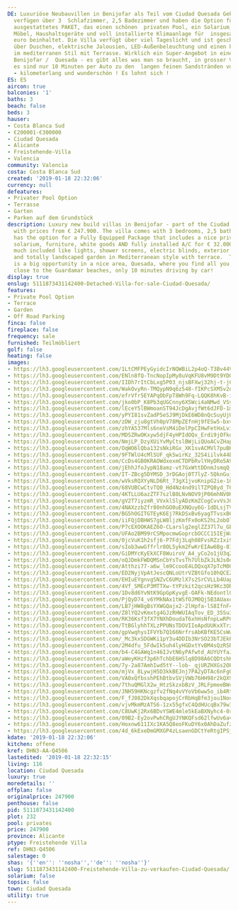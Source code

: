 ```yaml
---
DE: Luxuriöse Neubauvillen in Benijofar als Teil vom Ciudad Quesada Gebiet. Die Villen
  verfügen über 3  Schlafzimmer, 2,5 Badezimmer und haben die Option für ein voll
  ausgestattetes PAKET, das einen schönen  privaten Pool, ein Solarium, komplette
  Möbel, Haushaltsgeräte und voll installierte Klimaanlage für  insgesamt ca. 32.000
  euro beinhaltet. Die Villa verfügt über viel Tageslicht und ist geschickt designed,  ebenfalls
  über Duschen, elektrische Jalousien, LED-Außenbeleuchtung und einen komplett angelegten  Garten
  im mediterranen Stil mit Terrasse. Wirklich ein Super-Angebot in einer schönen Gegend,
  Benijofar /  Quesada - es gibt alles was man so braucht, in grosser Vielfalt - und
  es sind nur 10 Minuten per Auto zu den  langen feinen Sandstränden von Guardamar
  - kilometerlang und wunderschön ! Es lohnt sich !
ES: ES
aircon: true
balconies: '1'
baths: 3
beach: false
beds: 3
hauser:
- Costa Blanca Sud
- €200001-€300000
- Ciudad Quesada
- Alicante
- Freistehende-Villa
- Valencia
community: Valencia
costa: Costa Blanca Sud
created: '2019-01-18 22:32:06'
currency: null
defeatures:
- Privater Pool Option
- Terrasse
- Garten
- Parken auf dem Grundstück
description: Luxury new build villas in Benijofar - part of the Ciudad Quesada / Rojales  area,
  with prices from € 247.900. The villa comes with 3 bedrooms, 2,5 bathrooms,  and
  has the option for a Fully Equipped Package that includes a nice private pool  &amp;
  solarium, furniture, white goods AND fully installed A/C for € 32.000. The villa  has
  much included like lights, shower screens, electric blinds, exterior LED  lighting
  and totally landscaped garden in Mediterranean style with terrace.  This really
  is a big opportunity in a nice area, Quesada, where you find all you need,  and
  close to the Guardamar beaches, only 10 minutes driving by car!
display: true
enslug: 5111873431142400-Detached-Villa-for-sale-Ciudad-Quesada/
features:
- Private Pool Option
- Terrace
- Garden
- Off Road Parking
finca: false
fireplace: false
frequency: sale
furnished: Teilmöbliert
golf: false
heating: false
images:
- https://lh3.googleusercontent.com/1LtCMFPEyGyidcIrNQWBiL2p4oQ-T3Bv44V-bxObZHWjaZt0RYtM2CgJKSim7gdbyXXOBvI4WqFhKX4ahRGQ=w640-rj-e30-l100
- https://lh3.googleusercontent.com/ENln8fQ-TncNopIpMy8uVqKFU8vM9Dt9YDQyOs3om5pUvu2HVkxtdine-L_5lzGykfbn1OvwJR52I397RSE=w640-rj-e30-l100
- https://lh3.googleusercontent.com/IIDh7rItCbLxg5P03_njsBFXwj32hj-t-jCRsnH6weq9MVUXZoaJ54zylQ_unBeycoUsP0SgN3XGSUYl2ZMM=w640-rj-e30-l100
- https://lh3.googleusercontent.com/WakOvyRn-TMQypN9q6z548-fIKPcSXM5v2ocsFOp4NaD1iZlddTzMo8_lYj8DK219jMmsfFs8zZwiudpVn2-=w640-rj-e30-l100
- https://lh3.googleusercontent.com/efrVfr5EYAPqObFpT8Wh9Fq-LQQK8hKvB-iUr3cNUd9NVduMKXUBT-ondn3N8ronE0aGW3cQQrXFVDUns-Ww=w640-rj-e30-l100
- https://lh3.googleusercontent.com/jko0bP_K8Pb3qUGCnny6X5Wci4aNMwd_VSytSBwL-K4aHyYca2mkpP1ojssGg1ZdZTaBDjVc4uvE9owYN0Me=w640-rj-e30-l100
- https://lh3.googleusercontent.com/lEceY5lBWmoanST94JcDgAvjfWt6dJFD-1mLKKuy07QKOxyqhR42ydEF_TqVqk64OFEmSuc-WeiodT4Q5XImEA=w640-rj-e30-l100
- https://lh3.googleusercontent.com/yPYI81svZadP5eSJ9MjDkE6WD8nQcSuyUjUQa4D-Yoq71vK6dh6hPCx9RIhnVlEU9LY3n8NSkiwP-sntgtUD=w640-rj-e30-l100
- https://lh3.googleusercontent.com/zDW_zju8gtVh0pV78MpZEfnHj9fESw5-bxvrgeD7slhYgjIQxHgL8rlNckxjGG7YwvGPi8ksTbW-bpLrGYrQyw=w640-rj-e30-l100
- https://lh3.googleusercontent.com/zhYA537Mls6neVsM4iDelPpCIHwFetHxLviRX1n0XYWADTF3QQ9iBnji_iiwyxzbJLvwS-u4k5SZDOrIZHs=w640-rj-e30-l100
- https://lh3.googleusercontent.com/MDSZRwOKxyw5djF4yHPIdOQx_Erdi9jOfkdBzk_PR2SL49CZoJzf31UGpYP5vE5NBi2i_aDgH-tBW2en1oMXLg=w640-rj-e30-l100
- https://lh3.googleusercontent.com/NmjLP_DzyXUiYvMyCtslBWjLiQUoACvZHapdCZho-D0hYwnXmQpXqKGviijbMhSwHhX1v-si3lM3Ht8Ts9dJcQ=w640-rj-e30-l100
- https://lh3.googleusercontent.com/OqWO6lQba132sNkiRGx_XK1svACMVl7puBKq7XbeWvGRO7DGvUjf4oh4FFVdELUWO1N6iWRG000hCeGNm9c=w640-rj-e30-l100
- https://lh3.googleusercontent.com/9FTWlU4cMlSUF_qkSwirKz_32S4iilvk44B7JO9m4xXiHwf8y_rzMZvIdh0WvWA7nw2tCPpmo_Dm0Y65I-QT=w640-rj-e30-l100
- https://lh3.googleusercontent.com/CcDs4GB0KRAOWdxexmCTDPbRvlYHyDRo5A9ZIS19OAxvAX0mTKPor5UENlMf8OTfNEFpvuAo28zuO0sImMxCrw=w640-rj-e30-l100
- https://lh3.googleusercontent.com/jEhhJfoJypN18amz-vt7GxWttDDnmJsmqQ_-him2NGCDCT9ptyJL7ZrFU3-ozlljZwnkU7oh7h-U0txYQytz=w640-rj-e30-l100
- https://lh3.googleusercontent.com/IT-ZBcg5DYMSD_3rDGAoj0T7lyZ-5QknGuj3HjVgHc1DHc1euWVvJDnpRpbnHNLzG-4NvxFHpMneK92c2jXs=w640-rj-e30-l100
- https://lh3.googleusercontent.com/wVksRQXYyNLD6Rt_73gX1jvoKnipG2ie-1GOyVAIXNzZvprP-dNLs-4kAgV1_fsrVxi-CyuFuhpH4lcjc5Q=w640-rj-e30-l100
- https://lh3.googleusercontent.com/68VUBCwCtvTQ0_Hd4Nz4nd9ilTZPQ8yd_T6KkVTUNpA9kXDcn38KVF2AhtwhE2-u0XppEgm7fRz4kPgJ0jjL=w640-rj-e30-l100
- https://lh3.googleusercontent.com/4KTLLU6azZTF7szlB0LNvNOV9jP06mhNV0KY4ROaEL9pEC2TQveQHnsweeKtp88nyBlRiiGxcaN8EdHXrRa7=w640-rj-e30-l100
- https://lh3.googleusercontent.com/gV2T7iyzmR_VVxklSlyADzKmZCogCvvVsJGG3fjc_xqBJIT_WketcK8F6Pr04zi5T0MvToB0-dyMDpC6hYZUXQ=w640-rj-e30-l100
- https://lh3.googleusercontent.com/4NAXzzbZfr80nhGO0uEXNQuy6G-1dDLsjTV_dioIIG2AfU1OhQeGUPi5qn_wQx2ANa29CvPO1QlzMufD-2U=w640-rj-e30-l100
- https://lh3.googleusercontent.com/BG5hOGITGTEyK6Ej7RkDSxBv6yagTTvsxB6oHNl_4C-Roo8y1wwCvrk9eTih9q2XiWq_THgBanAYnUXuKVQ=w640-rj-e30-l100
- https://lh3.googleusercontent.com/iiFQjDBHWS7gLW8ljzKmfFx0oKS2hL2obOlg8Urj268V4AICK7_9M0CLCWxhB948Z1gic1-_YBSdRmudRzY=w640-rj-e30-l100
- https://lh3.googleusercontent.com/P7cEXOOKAEZ6O-CLarslg2eglZZ37l7u_GE7U8iPOgZDajmxatwZPVBfV4jYEQm_yLA84XJRa98XKr_Ux84=w640-rj-e30-l100
- https://lh3.googleusercontent.com/UFAo2BM99rCSMpocmwGoprcbOCCC15IEjWaR2GvEBEroLjCbOHchMLTRcxQBs9Utt4z7AgGeMWV_AZpjIuRoAQ=w640-rj-e30-l100
- https://lh3.googleusercontent.com/0jcVuK1h2sfj6-P7Fdj3Lqh08FvsRZzIxi9JwjI8ewGCZdcVpIW7ZIVpFb2fd_Z57pD4Jjd-X8oxBLqO2tBK=w640-rj-e30-l100
- https://lh3.googleusercontent.com/sIob3wwGffrlr8OL5ykm2FwKrEIAw6Bg-8I9X47ACfsOntW2LtAiXtB_z8Sz0oD7gx0oixAFWaB24efpDXM=w640-rj-e30-l100
- https://lh3.googleusercontent.com/GiDMYcKyEkXCF8WuiroV_A4_yCo2o1jU3q2-Qg29ZWirtwTxXAu5yhAN5R6_T3K8mXuYOpiY5GNBT1i84giJ=w640-rj-e30-l100
- https://lh3.googleusercontent.com/oQJDmkFWDQMSnCbYsTvsTh7UlbZkJLNJs0ql_5szxmKmGGdw4MH08F8iX67zd84WfOTBurxUX9IpHZ-fHhZ8=w640-rj-e30-l100
- https://lh3.googleusercontent.com/Atthzi77-a6w_lm9CcooE4LDQxqX7pTcM0Q-MAcjzcDGCWmxa6BemTyrX8C_SYaKqTkLiDhdo8FuLVHCSTZ_=w640-rj-e30-l100
- https://lh3.googleusercontent.com/ED2NyjVpAtJescQNLoUtrVZBtGfo10hQCEZYLpzseP-Lwz12IcdOAVeMnVMOAIZLVK3j4vJ3O546zqjAahyD=w640-rj-e30-l100
- https://lh3.googleusercontent.com/EHIuEYgnvgSNZvC6UMzlX7s2SrCVLLb4Uap9W0Mz8-f0kAXP5YTHmtQ1m-ONEf1dQem2rzTpSBIdLbUw96oa=w640-rj-e30-l100
- https://lh3.googleusercontent.com/4Vf_SMEcP3MTTXw-tYPzkit2qcsHz9Kc3ORTWZTTibw0nhwBUOJjEhHfhYDT2dCU7vJycvH1DCClJfD39aSX=w640-rj-e30-l100
- https://lh3.googleusercontent.com/1Dv8d6YvNtK9GpGpKyvgE-OAFk-NEdontlO_vLyAvwRffdEpTw5D0GHkvcgJuDp0C_bVcMS_6y2Py0XsPH6P=w640-rj-e30-l100
- https://lh3.googleusercontent.com/PjQyD74_v6YMkNAx1tWSfOJM0Qj5B3AUaxo8jmAG92LLQlwwTZM0ixrpFqRd2YNIWiU0-Ms0GCj3bQLauQtQ-Q=w640-rj-e30-l100
- https://lh3.googleusercontent.com/LB7jHW8gBsYXWGQajx2-2lHpfa-lS8IfnF4sepgw4GKVeyca1lrqjBL3W164E6nvQ46VgIcQC89UAMgrmqY=w640-rj-e30-l100
- https://lh3.googleusercontent.com/Z8lYQ2vKmxtg4GJzRHWUIAqTov_ED_35Su3ghAnW7HSPmVC6v2kscevl-QpyDlE988hajaptRNumFWxFqQ2lNQ=w640-rj-e30-l100
- https://lh3.googleusercontent.com/RK36Ksf3fX7YNXhDoudaT6xhHsNfnpLwRPCSBy75PfNuckm49j8xPnysKzpYicaTK5sGyCY8fHtU6Q8uvzEV=w640-rj-e30-l100
- https://lh3.googleusercontent.com/TtBGlyhhTXLzPPUNsTDOVIIeApdUUKxXTrzm0irAEO4qbbccfrzG1rU99ZBX-_Br77stzJLQFi7gD6vW66c=w640-rj-e30-l100
- https://lh3.googleusercontent.com/gpVwqhysIFVYb7Q166NrfrsAbKBfKE5CsWw1AKad_XWu26q76SX4Px2d6yx4lRPTvkvCPDya4-qy6YGYJg=w640-rj-e30-l100
- https://lh3.googleusercontent.com/_Mc3kxSDGWKi1pY3u4DDIb3NrSO23bTJEkPkkiOba_34IzBpJih5ZdRojPDkvmzHCwIaZo9wHkhQ0LeLRIQ=w640-rj-e30-l100
- https://lh3.googleusercontent.com/2M4dfu_5FdwIk5uh4lyHGDxtYvBM4sQzRSRjG92J_Tbj4bLhgqBl3d1HcXST3ouXHhQ5DwBcXtFslKpDHkPb6A=w640-rj-e30-l100
- https://lh3.googleusercontent.com/b4-C4GAWq1n46IJvtN6yPAfwtd_AUYUYfaJF8V0863qwQZPSOzUfmKRu7HIT5XO5ZVfYLAwspvJHQg0cmXxtkQ=w640-rj-e30-l100
- https://lh3.googleusercontent.com/aWeyKHzf3p6hTchbE6HSlq8D98A6CQDtshKMPpfpITVLe7LFDGvYRyDEpE22WoNRGy-y5lv7R1MOS9aowC-WZw=w640-rj-e30-l100
- https://lh3.googleusercontent.com/7y-2a87AmhIwd5tY--lob-_qjURZHXGs2OPsA_9V6GLZECT-VD4qawVjd2stsA93bmET9VBqL4AVnLcSYvlt=w640-rj-e30-l100
- https://lh3.googleusercontent.com/mjVx_8LywjH5D3kkBEJnj7PA2yDTAc6nFgOw10auqaDqdNDuRve33loRAxwutVi-KYtFwYMRO5WuQdcOn4KR=w640-rj-e30-l100
- https://lh3.googleusercontent.com/VA0xQfbsshPEhBtbvSVjVWb76HH98r2kQX9OcNurobkIam-HsA9QI6-cqrwhlJ9UgoG3y-H-1pQ2JrXo00OM=w640-rj-e30-l100
- https://lh3.googleusercontent.com/7thuQMGlX2w_HtzSkzxbBzV_JRLFpmeeBWcDNqrRrNDK7XzbdmUBckwBxxmmkG7pIMrH6nBUPAT0-UQXfQA=w640-rj-e30-l100
- https://lh3.googleusercontent.com/JNH59HKNcgzfv2fNq4vVYoVb6ww5o_ib4RtZ1J_qNZxxqKkUzryuT2JVQ76UJqL4z3jMYnI9zkZpgQVivSQ0Lg=w640-rj-e30-l100
- https://lh3.googleusercontent.com/F_fJ082DkXqsbqapojCrRbHqBfm3jou1NounhnRqSF3jAKx9C4Q6pSzsUpxP25kxpR4FzIaFfQ_H1O69i5peFA=w640-rj-e30-l100
- https://lh3.googleusercontent.com/vjvMkmMzATS6-1zx55gfxC4QdHUcqBx79wIQEiHLRkPGg9qiNoGsUp8rfHu53ot3q3gEcSanMisiP_UUFkjb=w640-rj-e30-l100
- https://lh3.googleusercontent.com/C8UwKj2Rx6BDvYSWE4mle5kEaBXNyhc4-0rnWXG9vLsME5Y47pvpzo9niT3YXhzUkPQ5YcMkmwpN6u7VoV7kDQ=w640-rj-e30-l100
- https://lh3.googleusercontent.com/09B2-Ey2ovPwhCRgUJYNKQFsd62lfwUv6avRuJPnnaEFQRoCrKX6uY7JDu7bpI4OhBDnM8HV5umBiC3KXGRBOQ=w640-rj-e30-l100
- https://lh3.googleusercontent.com/Hoxnw611IXc1KA5Q8eoFKuDY6x0AhDaZufzvaeSu9MDHoU9VlSmeaOhPUGKz7qjMffcgIBh5c_4Ev23Jr37h=w640-rj-e30-l100
- https://lh3.googleusercontent.com/4d_6kExeDmGMXGP4zLsaenGDCtYeRtgIPSjcfYRQg_ogf_z__qa0fbyKsAfC6nhXjSjVNlXgKSZvy-JiNOnB=w640-rj-e30-l100
kdate: '2019-01-18 22:32:06'
kitchen: offene
kref: DHN3-AA-Q4506
lastedited: '2019-01-18 22:32:15'
living: 116
location: Ciudad Quesada
luxury: true
moredetails: ''
offplan: false
originalprice: 247900
penthouse: false
pid: 5111873431142400
plot: 232
pool: privates
price: 247900
province: Alicante
ptype: Freistehende Villa
ref: DHN3-Q4506
salestage: 0
shas: '{''en'': ''nosha'',''de'': ''nosha''}'
slug: 5111873431142400-Freistehende-Villa-zu-verkaufen-Ciudad-Quesada/
solarium: false
topsix: false
town: Ciudad Quesada
utility: true
---
```

